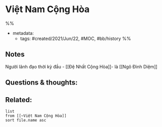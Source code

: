 # Việt Nam Cộng Hòa

%% 
- metadata:
	- tags: #created/2021/Jun/22, #MOC, #bb/history
%%

## Notes
Người lãnh đạo thời kỳ đầu - [[Đệ Nhất Cộng Hòa]]-  là [[Ngô Đình Diệm]]

## Questions & thoughts:

## Related:
```dataview
list
from [[~Việt Nam Cộng Hòa]]
sort file.name asc
```